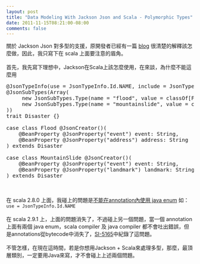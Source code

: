 ```yaml
---
layout: post
title: "Data Modeling With Jackson Json and Scala - Polymorphic Types"
date: 2011-11-15T08:21:00-08:00
comments: false
---
```


<div class='post'>
關於 Jackson Json 對多型的支援，原開發者已經有一篇 <a href="http://www.cowtowncoder.com/blog/archives/2010/03/entry_372.html">blog</a> 很清楚的解釋該怎麼做，因此，我只寫下在 scala 上面要注意的眉角。<br /><br />首先，我先寫下理想中，Jackson在Scala上該怎麼使用，在來談，為什麼不能這麼用<br /><pre class="brush: scala">@JsonTypeInfo(use = JsonTypeInfo.Id.NAME, include = JsonTypeInfo.As.PROPERTY, property = "type")<br />@JsonSubTypes(Array(<br />     new JsonSubTypes.Type(name = "flood", value = classOf[Flood]),<br />     new JsonSubTypes.Type(name = "mountainslide", value = classOf[MountainSlide])<br />)) <br />trait Disaster {}<br /><br />case class Flood @JsonCreator()(<br />    @BeanProperty @JsonProperty("event") event: String,<br />    @BeanProperty @JsonProperty("address") address: String<br />) extends Disaster<br /><br />case class MountainSlide @JsonCreator()(<br />    @BeanProperty @JsonProperty("event") event: String,<br />    @BeanProperty @JsonProperty("landmark") landmark: String<br />) extends Disaster<br /><br /></pre><br />在 scala 2.8.0 上面，我碰上的問題是<a href="https://issues.scala-lang.org/browse/SI-2764">不能在annotation內使用 java enum</a> 如： <code>use = JsonTypeInfo.Id.NAME</code> <br /><br />在 scala 2.9.1 上，上面的問題消失了，不過碰上另一個問題，當一個 annotation 上面有兩個 java enum，scala compiler 及 java compiler 都不會吐出錯誤，但是annotations從bytecode中消失了，<a href="https://issues.scala-lang.org/browse/SI-5165">SI-5165</a>中紀錄了這問題。<br /><br />不管怎樣，在現在這時間，若是你想用Jackson + Scala來處理多型，那麼，最頂層類別，一定要用Java來寫，才不會碰上上述兩個問題。</div>
